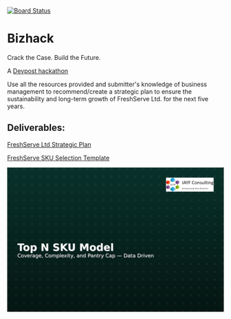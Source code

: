 [![Board Status](https://carnegiej.visualstudio.com/d86eef10-c54f-4999-a29b-b3ad152353b5/35f36679-2a64-43f8-8223-2d47a21a4345/_apis/work/boardbadge/5388e509-e328-492d-ae50-280e46fe5792)](https://carnegiej.visualstudio.com/d86eef10-c54f-4999-a29b-b3ad152353b5/_boards/board/t/35f36679-2a64-43f8-8223-2d47a21a4345/Microsoft.RequirementCategory)
# Bizhack
Crack the Case. Build the Future.

A [Devpost hackathon](https://bizhack.devpost.com/) 

Use all the resources provided and submitter's knowledge of business management to recommend/create a strategic plan to ensure the sustainability and long-term growth of FreshServe Ltd. for the next five years.

## Deliverables:
[FreshServe Ltd Strategic Plan](FreshServe_Ltd_Strategic_Plan.docx)

[FreshServe SKU Selection Template](FreshServe_SKU_Selection_Template.xlsx)

![Project submmision](FreshServe_Ltd_Strategic_Plan_thumb.png)
